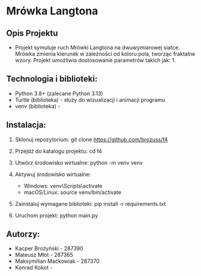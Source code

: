 # Mrówka Langtona 
## Opis Projektu 
  - Projekt symuluje ruch Mrówki Langtona na dwuwymiarowej siatce. Mrówka zmienia kierunek w zależności od koloru pola, tworząc fraktalne wzory. Projekt umożliwia dostosowanie parametrów takich jak:
    1.

## Technologia i biblioteki:
  - Python 3.8+ (zalecane Python 3.13)
  - Turtle (biblioteka) - służy do wizualizacji i animacji programu
  - venv (biblioteka) -
    
## Instalacja:
1. Sklonuj repozytorium:
   git clone https://github.com/brozuss/f4

2. Przejdź do katalogu projektu:
   cd f4

3. Utwórz środowisko wirtualne:
   python -m venv venv

4. Aktywuj środowisko wirtualne:
   - Windows:
     venv\Scripts\activate
   - macOS/Linux:
     source venv/bin/activate

5. Zainstaluj wymagane biblioteki:
   pip install -r requirements.txt

6. Uruchom projekt:
   python main.py


## Autorzy:
- Kacper Brożyński - 287390
- Mateusz Młot - 287365
- Maksymilian Maćkowiak - 287370
- Konrad Kokot - 
